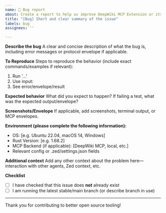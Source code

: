 ```yaml
---
name: 🐞 Bug report
about: Create a report to help us improve DeepWiki MCP Extension or its protocol/test layers
title: "[Bug] Short and clear summary of the issue"
labels: bug
assignees: ''

---
```


**Describe the bug**
A clear and concise description of what the bug is, including error messages or protocol envelope if applicable.

**To Reproduce**
Steps to reproduce the behavior (include exact commands/examples if relevant):
1. Run '...'
2. Use input: 
3. See error/envelope/result

**Expected behavior**
What did you expect to happen? If failing a test, what was the expected output/envelope?

**Screenshots/Envelope**
If applicable, add screenshots, terminal output, or MCP envelopes.

**Environment (please complete the following information):**
- OS: [e.g. Ubuntu 22.04, macOS 14, Windows]
- Rust Version: [e.g. 1.68.2]
- MCP Backend (if applicable): [DeepWiki MCP, local, etc.]
- Relevant config or .zed/settings.json fields

**Additional context**
Add any other context about the problem here—interaction with other agents, Zed context, etc.

**Checklist**
- [ ] I have checked that this issue does **not** already exist
- [ ] I am running the latest stable/main branch (or describe branch in use)

---

Thank you for contributing to better open source tooling!